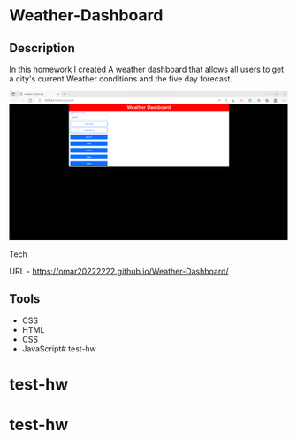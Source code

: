 # Weather-Dashboard

## Description 
In this homework I created A weather dashboard that allows all users to get a city's current Weather conditions and the five day forecast. 

![Weather-Dashboard](Assets/images/Screenshot%202022-10-31%20180720.png)

Tech

URL - https://omar20222222.github.io/Weather-Dashboard/

## Tools

- CSS 
- HTML
- CSS
- JavaScript# test-hw
# test-hw
# test-hw
